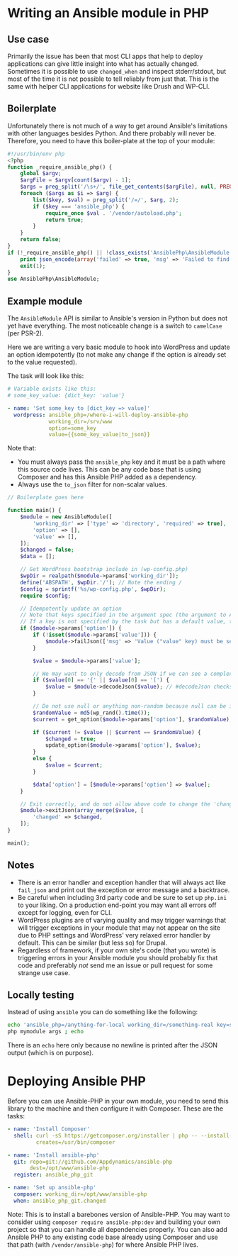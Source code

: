 # Writing an Ansible module in PHP

## Use case

Primarily the issue has been that most CLI apps that help to deploy applications can give little insight into what has actually changed. Sometimes it is possible to use `changed_when` and inspect stderr/stdout, but most of the time it is not possible to tell reliably from just that. This is the same with helper CLI applications for website like Drush and WP-CLI.

## Boilerplate

Unfortunately there is not much of a way to get around Ansible's limitations with other languages besides Python. And there probably will never be. Therefore, you need to have this boiler-plate at the top of your module:

```php
#!/usr/bin/env php
<?php
function _require_ansible_php() {
    global $argv;
    $argFile = $argv[count($argv) - 1];
    $args = preg_split('/\s+/', file_get_contents($argFile), null, PREG_SPLIT_NO_EMPTY);
    foreach ($args as $i => $arg) {
        list($key, $val) = preg_split('/=/', $arg, 2);
        if ($key === 'ansible_php') {
            require_once $val . '/vendor/autoload.php';
            return true;
        }
    }
    return false;
}
if (!_require_ansible_php() || !class_exists('AnsiblePhp\AnsibleModule')) {
    print json_encode(array('failed' => true, 'msg' => 'Failed to find AnsiblePhp library'));
    exit(1);
}
use AnsiblePhp\AnsibleModule;
```

## Example module

The `AnsibleModule` API is similar to Ansible's version in Python but does not yet have everything. The most noticeable change is a switch to `camelCase` (per PSR-2).

Here we are writing a very basic module to hook into WordPress and update an option idempotently (to not make any change if the option is already set to the value requested).

The task will look like this:

```yaml
# Variable exists like this:
# some_key_value: {dict_key: 'value'}

- name: 'Set some_key to [dict_key => value]'
  wordpress: ansible_php=/where-i-will-deploy-ansible-php
             working_dir=/srv/www
             option=some_key
             value={{some_key_value|to_json}}
```

Note that:

* You must always pass the `ansible_php` key and it must be a path where this source code lives. This can be any code base that is using Composer and has this Ansible PHP added as a dependency.
* Always use the `to_json` filter for non-scalar values.

```php
// Boilerplate goes here

function main() {
    $module = new AnsibleModule([
        'working_dir' => ['type' => 'directory', 'required' => true],
        'option' => [],
        'value' => [],
    ]);
    $changed = false;
    $data = [];

    // Get WordPress bootstrap include in (wp-config.php)
    $wpDir = realpath($module->params['working_dir']);
    define('ABSPATH', $wpDir.'/'); // Note the ending /
    $config = sprintf('%s/wp-config.php', $wpDir);
    require $config;

    // Idempotently update an option
    // Note that keys specified in the argument spec (the argument to AnsibleModule) are always existant but if not specified they are null
    // If a key is not specified by the task but has a default value, the key will have that value
    if ($module->params['option']) {
        if (!isset($module->params['value'])) {
            $module->failJson(['msg' => 'Value ("value" key) must be set when using option']);
        }

        $value = $module->params['value'];

        // We may want to only decode from JSON if we can see a complex type
        if ($value[0] == '{' || $value[0] == '[') {
            $value = $module->decodeJson($value); // #decodeJson checks for errors and will throw an exception
        }

        // Do not use null or anything non-random because null can be in the database just as easily
        $randomValue = md5(wp_rand().time());
        $current = get_option($module->params['option'], $randomValue);

        if ($current != $value || $current == $randomValue) {
            $changed = true;
            update_option($module->params['option'], $value);
        }
        else {
            $value = $current;
        }

        $data['option'] = [$module->params['option'] => $value];
    }

    // Exit correctly, and do not allow above code to change the 'changed' key
    $module->exitJson(array_merge($value, [
        'changed' => $changed,
    ]);
}

main();
```

## Notes

* There is an error handler and exception handler that will always act like `fail_json` and print out the exception or error message and a backtrace.
* Be careful when including 3rd party code and be sure to set up `php.ini` to your liking. On a production end-point you may want all errors off except for logging, even for CLI.
* WordPress plugins are of varying quality and may trigger warnings that will trigger exceptions in your module that may not appear on the site due to PHP settings and WordPress' very relaxed error handler by default. This can be similar (but less so) for Drupal.
* Regardless of framework, if your own site's code (that you wrote) is triggering errors in your Ansible module you should probably fix that code and preferably *not* send me an issue or pull request for some strange use case.

## Locally testing

Instead of using `ansible` you can do something like the following:

```bash
echo 'ansible_php=/anything-for-local working_dir=/something-real key=something value={"dict_key": "value"}' > args
php mymodule args ; echo
```

There is an `echo` here only because no newline is printed after the JSON output (which is on purpose).

# Deploying Ansible PHP

Before you can use Ansible-PHP in your own module, you need to send this library to the machine and then configure it with Composer. These are the tasks:

```yaml
- name: 'Install Composer'
  shell: curl -sS https://getcomposer.org/installer | php -- --install-dir=/usr/bin --filename=composer
         creates=/usr/bin/composer

- name: 'Install ansible-php'
  git: repo=git://github.com/Appdynamics/ansible-php
       dest=/opt/www/ansible-php
  register: ansible_php_git

- name: 'Set up ansible-php'
  composer: working_dir=/opt/www/ansible-php
  when: ansible_php_git.changed
```

Note: This is to install a barebones version of Ansible-PHP. You may want to consider using `composer require ansible-php:dev` and building your own project so that you can handle all dependencies properly. You can also add Ansible PHP to any existing code base already using Composer and use that path (with `/vendor/ansible-php`) for where Ansible PHP lives.
